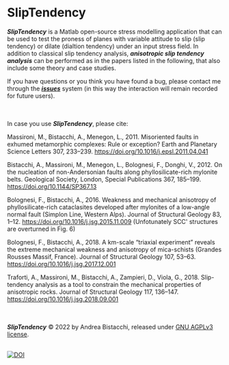 # SlipTendency #

***SlipTendency*** is a Matlab open-source stress modelling application that can be used to test the proness of planes with variable attitude to slip (slip tendency) or dilate (dialtion tendency) under an input stress field. In addition to classical slip tendency analysis, ***anisotropic slip tendency analysis*** can be performed as in the papers listed in the following, that also include some theory and case studies.

If you have questions or you think you have found a bug, please contact me through the [***issues***](https://github.com/andrea-bistacchi/SlipTendency/issues) system (in this way the interaction will remain recorded for future users).

\
\
In case you use ***SlipTendency***, please cite:

Massironi, M., Bistacchi, A., Menegon, L., 2011. Misoriented faults in exhumed metamorphic complexes: Rule or exception? Earth and Planetary Science Letters 307, 233–239. https://doi.org/10.1016/j.epsl.2011.04.041

Bistacchi, A., Massironi, M., Menegon, L., Bolognesi, F., Donghi, V., 2012. On the nucleation of non-Andersonian faults along phyllosilicate-rich mylonite belts. Geological Society, London, Special Publications 367, 185–199. https://doi.org/10.1144/SP367.13

Bolognesi, F., Bistacchi, A., 2016. Weakness and mechanical anisotropy of phyllosilicate-rich cataclasites developed after mylonites of a low-angle normal fault (Simplon Line, Western Alps). Journal of Structural Geology 83, 1–12. https://doi.org/10.1016/j.jsg.2015.11.009 (Unfotunately SCC' structures are overturned in Fig. 6)

Bolognesi, F., Bistacchi, A., 2018. A km-scale “triaxial experiment” reveals the extreme mechanical weakness and anisotropy of mica-schists (Grandes Rousses Massif, France). Journal of Structural Geology 107, 53–63. https://doi.org/10.1016/j.jsg.2017.12.001

Traforti, A., Massironi, M., Bistacchi, A., Zampieri, D., Viola, G., 2018. Slip-tendency analysis as a tool to constrain the mechanical properties of anisotropic rocks. Journal of Structural Geology 117, 136–147. https://doi.org/10.1016/j.jsg.2018.09.001

\
\
***SlipTendency*** © 2022 by Andrea Bistacchi, released under [GNU AGPLv3 license](LICENSE).

\
[![DOI](https://zenodo.org/badge/DOI/10.5281/zenodo.7467542.svg)](https://doi.org/10.5281/zenodo.7467542)
